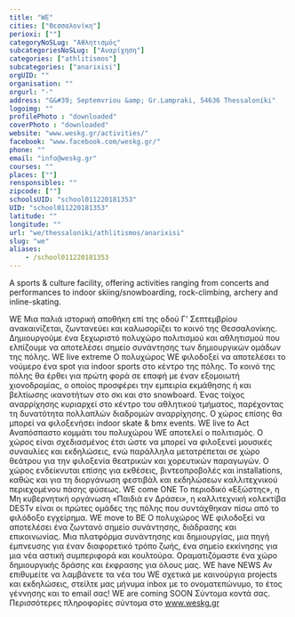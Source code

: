 ```yaml
---
title: "WE"
cities: ["Θεσσαλονίκη"]
perioxi: [""]
categoryNoSLug: "Αθλητισμός"
subcategoriesNoSLug: ["Αναρίχηση"]
categories: ["athlitismos"]
subcategories: ["anarixisi"]
orgUID: ""
organisation: ""
orgurl: "-"
address: "G&#39; Septemvriou &amp; Gr.Lampraki, 54636 Thessaloníki"
logoimg: ""
profilePhoto : "downloaded"
coverPhoto : "downloaded"
website: "www.weskg.gr/activities/"
facebook: "www.facebook.com/weskg.gr/"
phone: ""
email: "info@weskg.gr"
courses: ""
places: [""]
rensponsibles: ""
zipcode: [""]
schoolsUID: "school011220181353"
UID: "school011220181353"
latitude: ""
longitude: ""
url: "we/thessaloniki/athlitismos/anarixisi"
slug: "we"
aliases:
    - /school011220181353
---
```



A sports &amp; culture facility, offering activities ranging from concerts and performances to indoor skiing/snowboarding, rock-climbing, archery and inline-skating.

WE Μια παλιά ιστορική αποθήκη επί της οδού Γ’ Σεπτεμβρίου ανακαινίζεται, ζωντανεύει και καλωσορίζει το κοινό της Θεσσαλονίκης. Δημιουργούμε ένα ξεχωριστό πολυχώρο πολιτισμού και αθλητισμού που ελπίζουμε να αποτελέσει σημείο συνάντησης των δημιουργικών ομάδων της πόλης. WΕ live extreme Ο πολυχώρος WE φιλοδοξεί να αποτελέσει το νούμερο ένα spot για indoor sports στο κέντρο της πόλης. Το κοινό της πόλης θα έρθει για πρώτη φορά σε επαφή με έναν εξομοιωτή χιονοδρομίας, ο οποίος προσφέρει την εμπειρία εκμάθησης ή και βελτίωσης ικανοτήτων στο σκι και στο snowboard. Ένας τοίχος αναρρίχησης κυριαρχεί στο κέντρο του αθλητικού τμήματος, παρέχοντας τη δυνατότητα πολλαπλών διαδρομών αναρρίχησης. Ο χώρος επίσης θα μπορεί να φιλοξενήσει indoor skate &amp; bmx events. WΕ live to Act Αναπόσπαστο κομμάτι του πολυχώρου WE αποτελεί ο πολιτισμός. Ο χώρος είναι σχεδιασμένος έτσι ώστε να μπορεί να φιλοξενεί μουσικές συναυλίες και εκδηλώσεις, ενώ παράλληλα μετατρέπεται σε χώρο θεάτρου για την φιλοξενία θεατρικών και χορευτικών παραγωγών. Ο χώρος ενδείκνυται επίσης για εκθέσεις, βιντεοπροβολές και installations, καθώς και για τη διοργάνωση φεστιβάλ και εκδηλώσεων καλλιτεχνικού περιεχομένου πάσης φύσεως. WE come ONE Το περιοδικό «Εξώστης», η Μη κυβερνητική οργάνωση «Παιδιά εν Δράσει», η καλλιτεχνική κολεκτίβα DESTv είναι οι πρώτες ομάδες της πόλης που συντάχθηκαν πίσω από το φιλόδοξο εγχείρημα. WΕ move to ΒΕ Ο πολυχώρος WE φιλοδοξεί να αποτελέσει ένα ζωντανό σημείο συνάντησης, διάδρασης και επικοινωνίας. Μια πλατφόρμα συνάντησης και δημιουργίας, μια πηγή έμπνευσης για έναν διαφορετικό τρόπο ζωής, ένα σημείο εκκίνησης για μια νέα αστική συμπεριφορά και κουλτούρα. Οραματιζόμαστε ένα χώρο δημιουργικής δράσης και έκφρασης για όλους μας. WE have NEWS Αν επιθυμείτε να λαμβάνετε τα νέα του WE σχετικά με καινούργια projects και εκδηλώσεις, στείλτε μας μήνυμα inbox με το ονοματεπώνυμο, το έτος γέννησης και το email σας! WE are coming SOON Σύντομα κοντά σας. Περισσότερες πληροφορίες σύντομα στο www.weskg.gr